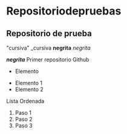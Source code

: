 # Repositoriodepruebas
## Repositorio de prueba
"cursiva" _cursiva
**negrita** _negrita_

_**negrita**_
Primer repositorio Github

 * Elemento
 + Elemento 1
 + Elemento 2

Lista Ordenada
1. Paso 1
2. Paso 2
3. Paso 3
